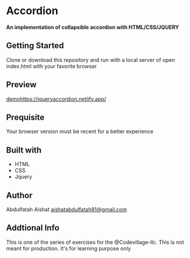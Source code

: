 # Accordion

**An implementation of collapsible accordion with HTML/CSS/JQUERY**

## Getting Started
Clone or download this repository and run with a local server of open index.html with your favorite browser
 

## Preview
[demo]()https://jqueryaccordion.netlify.app/

## Prequisite
Your browser version must be recent for a better experience
## Built with
- HTML
- CSS
- Jquery
## Author
Abdulfatah Aishat aishatabdulfatah81@gmail.com 
## Addtional Info
This is one of the series of exercises for the @Codevillage-llc.
This is not meant for production. It's for learning purpose only

